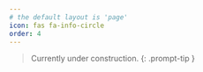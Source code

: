```yaml
---
# the default layout is 'page'
icon: fas fa-info-circle
order: 4
---
```


> Currently under construction.
{: .prompt-tip }

